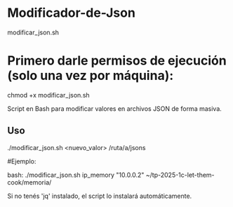 # Modificador-de-Json
 modificar_json.sh

# Primero darle permisos de ejecución (solo una vez por máquina):
chmod +x modificar_json.sh

Script en Bash para modificar valores en archivos JSON de forma masiva.

## Uso

./modificar_json.sh <clave> <nuevo_valor> /ruta/a/jsons

#Ejemplo:

bash:
./modificar_json.sh ip_memory \"10.0.0.2\" ~/tp-2025-1c-let-them-cook/memoria/


Si no tenés 'jq' instalado, el script lo instalará automáticamente.

